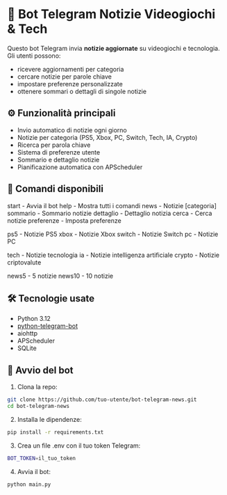 # 📰 Bot Telegram Notizie Videogiochi & Tech

Questo bot Telegram invia **notizie aggiornate** su videogiochi e tecnologia. Gli utenti possono:

- ricevere aggiornamenti per categoria
- cercare notizie per parole chiave
- impostare preferenze personalizzate
- ottenere sommari o dettagli di singole notizie

## ⚙️ Funzionalità principali

- Invio automatico di notizie ogni giorno
- Notizie per categoria (PS5, Xbox, PC, Switch, Tech, IA, Crypto)
- Ricerca per parola chiave
- Sistema di preferenze utente
- Sommario e dettaglio notizie
- Pianificazione automatica con APScheduler

## 💬 Comandi disponibili

start - Avvia il bot
help - Mostra tutti i comandi
news - Notizie [categoria]
sommario - Sommario notizie
dettaglio - Dettaglio notizia
cerca - Cerca notizie
preferenze - Imposta preferenze

ps5 - Notizie PS5
xbox - Notizie Xbox
switch - Notizie Switch
pc - Notizie PC

tech - Notizie tecnologia
ia - Notizie intelligenza artificiale
crypto - Notizie criptovalute

news5 - 5 notizie
news10 - 10 notizie


## 🛠️ Tecnologie usate

- Python 3.12  
- [python-telegram-bot](https://github.com/python-telegram-bot/python-telegram-bot)  
- aiohttp  
- APScheduler  
- SQLite

## 🚀 Avvio del bot

1. Clona la repo:

```bash
git clone https://github.com/tuo-utente/bot-telegram-news.git
cd bot-telegram-news
```

2. Installa le dipendenze:
```bash
pip install -r requirements.txt
```

3. Crea un file .env con il tuo token Telegram:
```bash
BOT_TOKEN=il_tuo_token
```
4. Avvia il bot:
```bash
python main.py
```
